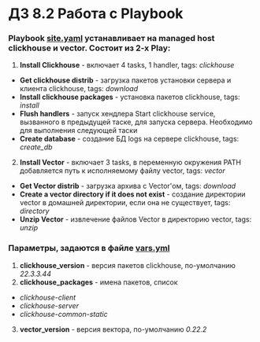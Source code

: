 # ДЗ 8.2 Работа с Playbook

### Playbook [site.yaml](site.yml) устанавливает на managed host clickhouse и vector. Состоит из 2-х Play:
1. **Install Clickhouse** - включает 4 tasks, 1 handler, tags: *clickhouse*
  - **Get clickhouse distrib** - загрузка пакетов установки сервера и клиента clickhouse, tags: *download*
  - **Install clickhouse packages** - установка пакетов clickhouse, tags: *install*
  - **Flush handlers** - запуск хендлера Start clickhouse service, вызванного в предыдущей таске, для запуска сервера. Необходимо для выполнения следующей таски
  - **Create database** - создание БД logs на сервере clickhouse, tags: *create_db*
2. **Install Vector** - включает 3 tasks, в переменную окружения PATH добавляется путь к исполняемому файлу vector, tags: *vector*
  - **Get Vector distrib** - загрузка архива с Vector'ом, tags: *download*
  - **Create a vector directory if it does not exist** - создание директории vector в домашней директории, если она не существует, tags: *directory*
  - **Unzip Vector** - извлечение файлов Vector в директорию vector, tags: *unzip*

### Параметры, задаются в файле [vars.yml](group_vars/clickhouse/vars.yml)
1. **clickhouse_version** - версия пакетов clickhouse, по-умолчанию *22.3.3.44*
2. **clickhouse_packages** - имена пакетов, список
  - *clickhouse-client*
  - *clickhouse-server*
  - *clickhouse-common-static*
3. **vector_version** - версия вектора, по-умолчанию *0.22.2*